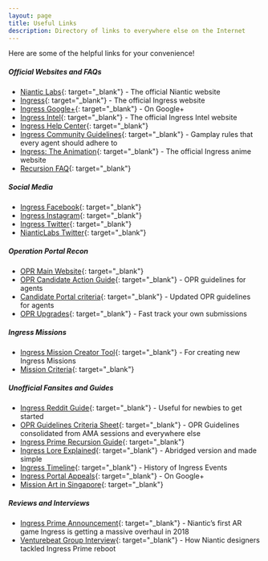 ```yaml
---
layout: page
title: Useful Links
description: Directory of links to everywhere else on the Internet
---
```


Here are some of the helpful links for your convenience!

##### Official Websites and FAQs
- [Niantic Labs](https://www.nianticlabs.com){: target="_blank"} - The official Niantic website
- [Ingress](https://www.ingress.com){: target="_blank"} - The official Ingress website
- [Ingress Google+](https://plus.google.com/+Ingress){: target="_blank"} -  On Google+
- [Ingress Intel](https://www.ingress.com){: target="_blank"} - The official Ingress Intel website
- [Ingress Help Center](https://support.ingress.com/hc/en-us){: target="_blank"}
- [Ingress Community Guidelines](https://support.ingress.com/hc/en-us/articles/206606858-Ingress-Community-Guidelinesm){: target="_blank"} - Gamplay rules that every agent should adhere to
- [Ingress: The Animation](http://ingressanime.com/en/){: target="_blank"} - The official Ingress anime website
- [Recursion FAQ](https://support.ingress.com/hc/en-us/articles/360002076467-Recursion){: target="_blank"}

##### Social Media
- [Ingress Facebook](https://www.facebook.com/Ingress/){: target="_blank"}
- [Ingress Instagram](https://www.instagram.com/ingress/){: target="_blank"}
- [Ingress Twitter](https://twitter.com/ingress){: target="_blank"}
- [NianticLabs Twitter](https://twitter.com/NianticLabs){: target="_blank"}

##### Operation Portal Recon
- [OPR Main Website](https://opr.ingress.com){: target="_blank"}
- [OPR Candidate Action Guide](https://plus.google.com/+NIAOps/posts/Uw3rzL352Ut){: target="_blank"} - OPR guidelines for agents
- [Candidate Portal criteria](https://support.ingress.com/hc/en-us/articles/207343987-Candidate-Portal-criteria){: target="_blank"} - Updated OPR guidelines for agents
- [OPR Upgrades](https://opr.ingress.com/upgrades/){: target="_blank"} - Fast track your own submissions

##### Ingress Missions
- [Ingress Mission Creator Tool](https://mission-author-dot-betaspike.appspot.com/){: target="_blank"} - For creating new Ingress Missions
- [Mission Criteria](https://support.ingress.com/hc/en-us/articles/206625348-Mission-criteria){: target="_blank"}

##### Unofficial Fansites and Guides
- [Ingress Reddit Guide](https://www.reddit.com/r/Ingress/comments/9o9scg/moronic_monday_10152018_your_weekly_questions/){: target="_blank"} - Useful for newbies to get started
- [OPR Guidelines Criteria Sheet](https://docs.google.com/spreadsheets/d/1rTfW8UJQ24ynoNLm0vHmOFUF5QNqVQieCvVvhj5ItRU/){: target="_blank"} - OPR Guidelines consolidated from AMA sessions and everywhere else
- [Ingress Prime Recursion Guide](https://metahub.info/ingress-prime/3390/ingress-prime-recursion-guide/){: target="_blank"}
- [Ingress Lore Explained](https://imgur.com/a/E4sG7#hShRQUh/){: target="_blank"} - Abridged version and made simple
- [Ingress Timeline](https://fevgames.net/ingress/ingress-timeline/){: target="_blank"} - History of Ingress Events
- [Ingress Portal Appeals](https://plus.google.com/communities/102464635958231746563){: target="_blank"} - On Google+
- [Mission Art in Singapore](https://ingressmosaik.com/sg/other){: target="_blank"}

##### Reviews and Interviews
- [Ingress Prime Announcement](https://www.theverge.com/2017/12/2/16725884/ingress-prime-update-niantic-pokemon-go){: target="_blank"} - Niantic’s first AR game Ingress is getting a massive overhaul in 2018
- [Venturebeat Group Interview](https://venturebeat.com/2018/11/11/how-niantic-designers-tackled-ingress-prime-reboot/view-all/){: target="_blank"} - How Niantic designers tackled Ingress Prime reboot
